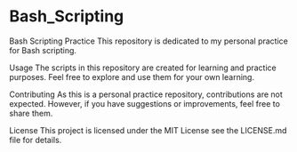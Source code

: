 # Bash_Scripting
Bash Scripting Practice
This repository is dedicated to my personal practice for Bash scripting.

Usage
The scripts in this repository are created for learning and practice purposes. Feel free to explore and use them for your own learning.

Contributing
As this is a personal practice repository, contributions are not expected. However, if you have suggestions or improvements, feel free to share them.

License
This project is licensed under the MIT License  see the LICENSE.md file for details.
